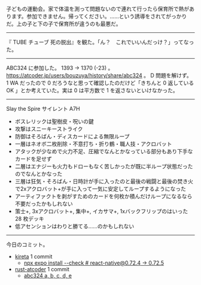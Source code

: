 子どもの運動会。家で体温を測って問題ないので連れて行ったら保育所で熱があります。参加できません。帰ってください。……という誘導をされてがっかりだ。上の子と下の子で保育所が違うのも最悪だ。

---

『 TUBE チューブ 死の脱出』を観た。「ん？　これでいいんだっけ？」ってなった。

---

ABC324 に参加した。 1393 → 1370 (-23) 。 <https://atcoder.jp/users/bouzuya/history/share/abc324> 。 D 問題を解けず。 1 WA だったので 0 だろうなと思って確認したのだけど「きちんと 0 返している OK 」とか考えていた。実は 0 は平方数で 1 を返さないといけなかった。

---

Slay the Spire サイレント A7H

- ボスレリックは聖樹皮・呪いの鍵
- 攻撃はスニーキーストライク
- 防御はそろばん・ディスカードによる無限ループ
- 一層はネオボ二枚削除・不意打ち・折り鶴・職人技・アクロバット
- アタックが少なめで火力不足、圧縮でなんとかなっている部分もあり下手なカードを足せず
- 二層はエナジーも火力もドローもなく苦しかったが既に半ループ状態だったのでなんとかなった
- 三層は狂気・そろばん・日時計が手に入ったのと最後の戦闘と最後の焚き火で2xアクロバット+が手に入って一気に安定してループするようになった
- アーティファクトを剥がすためのカードを何枚か積んだけループになるなら不要だったかもしれない
- 策士+, 3xアクロバット+, 集中+, イカサマ+, 1xバックフリップのはいった 28 枚デッキ
- 低アセンションはわりと勝てる……のかもしれない

---

今日のコミット。

- [kireta](https://github.com/bouzuya/kireta) 1 commit
  - [npx expo install --check # react-native@0.72.4 -> 0.72.5](https://github.com/bouzuya/kireta/commit/01318f525517c334c999f90d594138bba9ec4bac)
- [rust-atcoder](https://github.com/bouzuya/rust-atcoder) 1 commit
  - [abc324 a, b, c, d, e](https://github.com/bouzuya/rust-atcoder/commit/cf4c70e84d2b54d3b10b6da70b78fc3aad6d3002)
